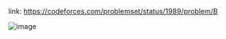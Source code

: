 link: https://codeforces.com/problemset/status/1989/problem/B

![image](https://github.com/user-attachments/assets/c9a1b1c7-013e-4b70-861a-54380f5749bb)



